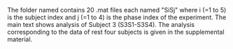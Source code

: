 The folder named contains 20 .mat files each named "SiSj" where i (=1 to 5) is the subject index and j (=1 to 4) is the phase index of the experiment.
The main text shows analysis of Subject 3 (S3S1-S3S4). 
The analysis corresponding to the data of rest four subjects is given in the supplemental material.
